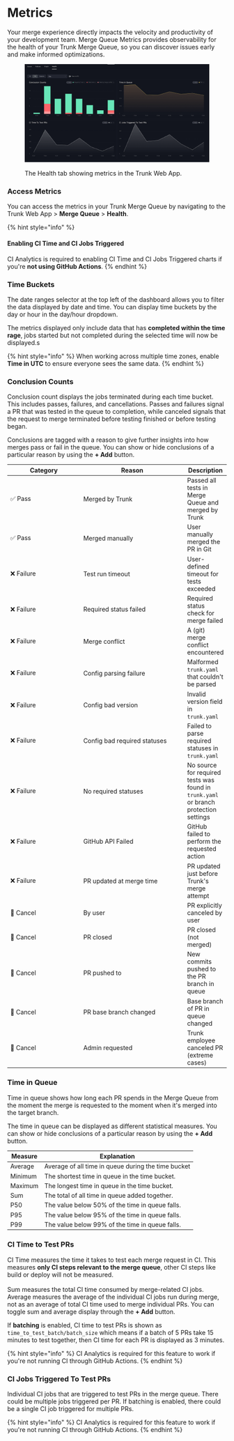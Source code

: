# Metrics

Your merge experience directly impacts the velocity and productivity of your development team. Merge Queue Metrics provides observability for the health of your Trunk Merge Queue, so you can discover issues early and make informed optimizations.

<figure><img src="../.gitbook/assets/Trunk Merge Queue Metrics.png" alt=""><figcaption><p>The Health tab showing metrics in the Trunk Web App.</p></figcaption></figure>

### Access Metrics

You can access the metrics in your Trunk Merge Queue by navigating to the Trunk Web App > **Merge Queue** > **Health**.&#x20;

{% hint style="info" %}
#### Enabling CI Time and CI Jobs Triggered

CI Analytics is required to enabling CI Time and CI Jobs Triggered charts if you're **not using GitHub Actions**.
{% endhint %}

### Time Buckets

The date ranges selector at the top left of the dashboard allows you to filter the data displayed by date and time. You can display time buckets by the day or hour in the day/hour dropdown.

The metrics displayed only include data that has **completed within the time rage**, jobs started but not completed during the selected time will now be displayed.s&#x20;

{% hint style="info" %}
When working across multiple time zones, enable **Time in UTC** to ensure everyone sees the same data.&#x20;
{% endhint %}

### Conclusion Counts

Conclusion count displays the jobs terminated during each time bucket. This includes passes, failures, and cancellations. Passes and failures signal a PR that was tested in the queue to completion, while canceled signals that the request to merge terminated before testing finished or before testing began.

Conclusions are tagged with a reason to give further insights into how merges pass or fail in the queue. You can show or hide conclusions of a particular reason by using the **+ Add** button.

<table><thead><tr><th width="167">Category</th><th width="248">Reason</th><th>Description</th></tr></thead><tbody><tr><td>✅ Pass</td><td>Merged by Trunk</td><td>Passed all tests in Merge Queue and merged by Trunk</td></tr><tr><td>✅ Pass</td><td>Merged manually</td><td>User manually merged the PR in Git</td></tr><tr><td>❌ Failure</td><td>Test run timeout</td><td>User-defined timeout for tests exceeded</td></tr><tr><td>❌ Failure</td><td>Required status failed</td><td>Required status check for merge failed</td></tr><tr><td>❌ Failure</td><td>Merge conflict</td><td>A (git) merge conflict encountered</td></tr><tr><td>❌ Failure</td><td>Config parsing failure</td><td>Malformed <code>trunk.yaml</code> that couldn't be parsed</td></tr><tr><td>❌ Failure</td><td>Config bad version</td><td>Invalid version field in <code>trunk.yaml</code></td></tr><tr><td>❌ Failure</td><td>Config bad required statuses</td><td>Failed to parse required statuses in <code>trunk.yaml</code></td></tr><tr><td>❌ Failure</td><td>No required statuses</td><td>No source for required tests was found in <code>trunk.yaml</code> or branch protection settings</td></tr><tr><td>❌ Failure</td><td>GitHub API Failed</td><td>GitHub failed to perform the requested action</td></tr><tr><td>❌ Failure</td><td>PR updated at merge time</td><td>PR updated just before Trunk's merge attempt</td></tr><tr><td>🚫 Cancel</td><td>By user</td><td>PR explicitly canceled by user</td></tr><tr><td>🚫 Cancel</td><td>PR closed</td><td>PR closed (not merged)</td></tr><tr><td>🚫 Cancel</td><td>PR pushed to</td><td>New commits pushed to the PR branch in queue</td></tr><tr><td>🚫 Cancel</td><td>PR base branch changed</td><td>Base branch of PR in queue changed</td></tr><tr><td>🚫 Cancel</td><td>Admin requested</td><td>Trunk employee canceled PR (extreme cases)</td></tr></tbody></table>

### Time in Queue

Time in queue shows how long each PR spends in the Merge Queue from the moment the merge is requested to the moment when it's merged into the target branch.

The time in queue can be displayed as different statistical measures. You can show or hide conclusions of a particular reason by using the **+ Add** button.

| Measure | Explanation                                         |
| ------- | --------------------------------------------------- |
| Average | Average of all time in queue during the time bucket |
| Minimum | The shortest time in queue in the time bucket.      |
| Maximum | The longest time in queue in the time bucket.       |
| Sum     | The total of all time in queue added together.      |
| P50     | The value below 50% of the time in queue falls.     |
| P95     | The value below 95% of the time in queue falls.     |
| P99     | The value below 99% of the time in queue falls.     |

### CI Time to Test PRs

CI Time measures the time it takes to test each merge request in CI. This measures **only CI steps relevant to the merge queue**, other CI steps like build or deploy will not be measured.\
\
Sum measures the total CI time consumed by merge-related CI jobs. Average measures the average of the individual CI jobs run during merge, not as an average of total CI time used to merge individual PRs. You can toggle sum and average display through the **+ Add** button.

If **batching** is enabled, CI time to test PRs is shown as `time_to_test_batch/batch_size` which means if a batch of 5 PRs take 15 minutes to test together, then CI time for each PR is displayed as 3 minutes.

{% hint style="info" %}
CI Analytics is required for this feature to work if you're not running CI through GitHub Actions.
{% endhint %}

### **CI Jobs Triggered To Test PRs**

Individual CI jobs that are triggered to test PRs in the merge queue. There could be multiple jobs triggered per PR. If batching is enabled, there could be a single CI job triggered for multiple PRs.&#x20;

{% hint style="info" %}
CI Analytics is required for this feature to work if you're not running CI through GitHub Actions.
{% endhint %}
